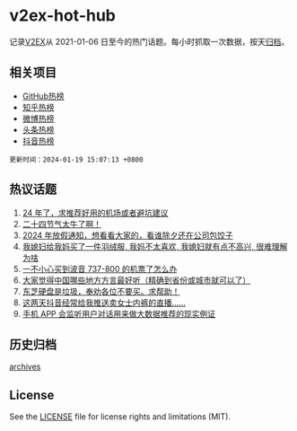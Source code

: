 # v2ex-hot-hub

 记录[V2EX](https://www.v2ex.com/)从 2021-01-06 日至今的热门话题。每小时抓取一次数据，按天[归档](archives)。
 
 ## 相关项目

- [GitHub热榜](https://github.com/lonnyzhang423/github-hot-hub)
- [知乎热榜](https://github.com/lonnyzhang423/zhihu-hot-hub)
- [微博热榜](https://github.com/lonnyzhang423/weibo-hot-hub)
- [头条热榜](https://github.com/lonnyzhang423/toutiao-hot-hub)
- [抖音热榜](https://github.com/lonnyzhang423/douyin-hot-hub)


 `更新时间：2024-01-19 15:07:13 +0800`

## 热议话题

1. [24 年了，求推荐好用的机场或者避坑建议](https://www.v2ex.com/t/1009886)
1. [二十四节气太牛了啊！](https://www.v2ex.com/t/1009876)
1. [2024 年放假通知，想看看大家的，看谁除夕还在公司包饺子](https://www.v2ex.com/t/1009871)
1. [我媳妇给我妈买了一件羽绒服, 我妈不太喜欢, 我媳妇就有点不高兴, 很难理解为啥](https://www.v2ex.com/t/1009789)
1. [一不小心买到波音 737-800 的机票了怎么办](https://www.v2ex.com/t/1009892)
1. [大家觉得中国哪些地方方言最好听（精确到省份或城市就可以了）](https://www.v2ex.com/t/1009938)
1. [东芝硬盘是垃圾，奉劝各位不要买。求帮助！](https://www.v2ex.com/t/1009748)
1. [这两天抖音经常给我推送卖女士内裤的直播……](https://www.v2ex.com/t/1009894)
1. [手机 APP 会监听用户对话用来做大数据推荐的现实例证](https://www.v2ex.com/t/1009846)

## 历史归档

[archives](archives)

## License

See the [LICENSE](LICENSE) file for license rights and limitations (MIT).
